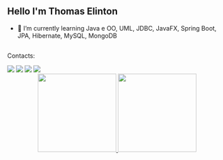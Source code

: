 ## Hello I'm Thomas Elinton


- 🌱 I’m currently learning Java e OO, UML, JDBC, JavaFX, Spring Boot,
JPA, Hibernate, MySQL, MongoDB

##
Contacts:
<div>
   <a href="https://instagram.com/thomaselinton" target="_blank"><img src="https://img.shields.io/badge/-Instagram-%23E4405F?style=for-the-badge&logo=instagram&logoColor=white" target="_blank"></a>
 	 <a href="https://discord.gg/Thomas  Elinton#3386" target="_blank"><img src="https://img.shields.io/badge/Discord-7289DA?style=for-the-badge&logo=discord&logoColor=white" target="_blank"></a> 
  <a href = "mailto:contatothomaselinton.15@gmail.com.com"><img src="https://img.shields.io/badge/-Gmail-%23333?style=for-the-badge&logo=gmail&logoColor=white" target="_blank"></a>
  <a href="https://www.linkedin.com/in/thomas-elinton-9483001b9/" target="_blank"><img src="https://img.shields.io/badge/-LinkedIn-%230077B5?style=for-the-badge&logo=linkedin&logoColor=white" target="_blank"></a> 
  
   </div>

<div align="center">
  <a href="https://github.com/thomaselinton">
  <img height="180em" src="https://github-readme-stats.vercel.app/api?username=ThomasElinton&show_icons=true&theme=dark&include_all_commits=false&count_private=true"/>
  <img height="180em" src="https://github-readme-stats.vercel.app/api/top-langs/?username=ThomasElinton&layout=compact&langs_count=7&theme=dark"/>
</div>
  

    
